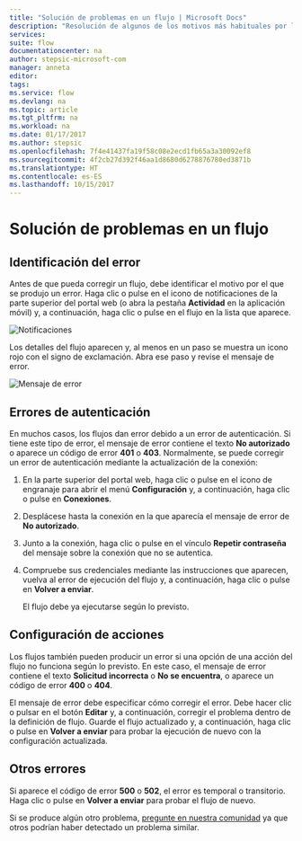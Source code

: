 ```yaml
---
title: "Solución de problemas en un flujo | Microsoft Docs"
description: "Resolución de algunos de los motivos más habituales por los que los flujos producen un error"
services: 
suite: flow
documentationcenter: na
author: stepsic-microsoft-com
manager: anneta
editor: 
tags: 
ms.service: flow
ms.devlang: na
ms.topic: article
ms.tgt_pltfrm: na
ms.workload: na
ms.date: 01/17/2017
ms.author: stepsic
ms.openlocfilehash: 7f4e41437fa19f58c08e2ecd1fb65a3a30092ef8
ms.sourcegitcommit: 4f2cb27d392f46aa1d8680d6278876780ed3871b
ms.translationtype: HT
ms.contentlocale: es-ES
ms.lasthandoff: 10/15/2017
---
```

# <a name="troubleshooting-a-flow"></a>Solución de problemas en un flujo
## <a name="identify-the-error"></a>Identificación del error
Antes de que pueda corregir un flujo, debe identificar el motivo por el que se produjo un error. Haga clic o pulse en el icono de notificaciones de la parte superior del portal web (o abra la pestaña **Actividad** en la aplicación móvil) y, a continuación, haga clic o pulse en el flujo en la lista que aparece.

![Notificaciones](./media/fix-flow-failures/notifications-toolbar.png)

Los detalles del flujo aparecen y, al menos en un paso se muestra un icono rojo con el signo de exclamación. Abra ese paso y revise el mensaje de error.

![Mensaje de error](./media/fix-flow-failures/flow-run-failure.png)

## <a name="authentication-failures"></a>Errores de autenticación
En muchos casos, los flujos dan error debido a un error de autenticación. Si tiene este tipo de error, el mensaje de error contiene el texto **No autorizado** o aparece un código de error **401** o **403**. Normalmente, se puede corregir un error de autenticación mediante la actualización de la conexión:

1. En la parte superior del portal web, haga clic o pulse en el icono de engranaje para abrir el menú **Configuración** y, a continuación, haga clic o pulse en **Conexiones**.
2. Desplácese hasta la conexión en la que aparecía el mensaje de error de **No autorizado**.
3. Junto a la conexión, haga clic o pulse en el vínculo **Repetir contraseña** del mensaje sobre la conexión que no se autentica.
4. Compruebe sus credenciales mediante las instrucciones que aparecen, vuelva al error de ejecución del flujo y, a continuación, haga clic o pulse en **Volver a enviar**.
   
    El flujo debe ya ejecutarse según lo previsto.

## <a name="action-configuration"></a>Configuración de acciones
Los flujos también pueden producir un error si una opción de una acción del flujo no funciona según lo previsto. En este caso, el mensaje de error contiene el texto **Solicitud incorrecta** o **No se encuentra**, o aparece un código de error **400** o **404**.

El mensaje de error debe especificar cómo corregir el error. Debe hacer clic o pulsar en el botón **Editar** y, a continuación, corregir el problema dentro de la definición de flujo. Guarde el flujo actualizado y, a continuación, haga clic o pulse en **Volver a enviar** para probar la ejecución de nuevo con la configuración actualizada.

## <a name="other-failures"></a>Otros errores
Si aparece el código de error **500** o **502**, el error es temporal o transitorio. Haga clic o pulse en **Volver a enviar** para probar el flujo de nuevo.

Si se produce algún otro problema, [pregunte en nuestra comunidad](https://go.microsoft.com/fwlink/?LinkID=787467) ya que otros podrían haber detectado un problema similar.

